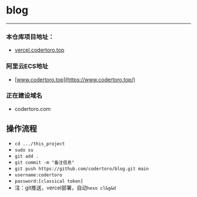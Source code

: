# blog
---
### 本仓库项目地址：
- [vercel.codertoro.top](https://vercel.codertoro.top/)

### 阿里云ECS地址
- [www.codertoro.top](https://www.codertoro.top/)

### 正在建设域名
- codertoro.com


## 操作流程
- `cd .../this_project`
- `sudo su`
- `git add .`
- `git commit -m "备注信息"`
- `git push https://github.com/codertoro/blog.git main`
- `username:codertoro`
- `password:[classical token]`
- 注：git推送，vercel部署，自动`hexo cl&g&d`